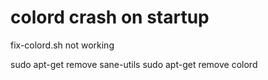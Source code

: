 # colord crash on startup
fix-colord.sh not working

sudo apt-get remove sane-utils
sudo apt-get remove colord
